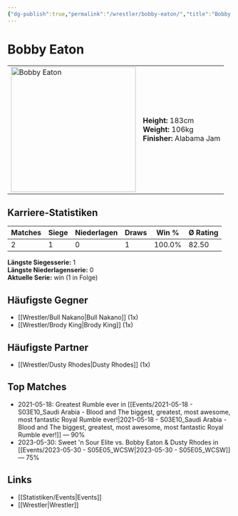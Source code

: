 ```yaml
---
{"dg-publish":true,"permalink":"/wrestler/bobby-eaton/","title":"Bobby Eaton","tags":["wrestler"],"noteIcon":""}
---
```



# Bobby Eaton

<table>
        <tr>
        <td><img src="https://github.com/CptSpaulding1980/choke-slam-wrestling/releases/download/images/Bobby_Eaton.png" width="280" alt="Bobby Eaton"></td>
        <td>
        <b>Height:</b> 183cm<br>
        <b>Weight:</b> 106kg<br>
        <b>Finisher:</b> Alabama Jam<br>
        </td>
        </tr>
        </table>
        
## Karriere-Statistiken

| Matches | Siege | Niederlagen | Draws | Win % | Ø Rating |
|---------|-------|-------------|-------|-------|-----------|
| 2 | 1 | 0 | 1 | 100.0% | 82.50 |

**Längste Siegesserie:** 1<br>**Längste Niederlagenserie:** 0<br>**Aktuelle Serie:** win (1 in Folge)


## Häufigste Gegner
- [[Wrestler/Bull Nakano\|Bull Nakano]] (1x)
- [[Wrestler/Brody King\|Brody King]] (1x)

## Häufigste Partner
- [[Wrestler/Dusty Rhodes\|Dusty Rhodes]] (1x)

## Top Matches
- 2021-05-18: Greatest Rumble ever in [[Events/2021-05-18 - S03E10_Saudi Arabia - Blood and The biggest, greatest, most awesome, most fantastic Royal Rumble ever!\|2021-05-18 - S03E10_Saudi Arabia - Blood and The biggest, greatest, most awesome, most fantastic Royal Rumble ever!]] — 90%
- 2023-05-30: Sweet 'n Sour Elite vs. Bobby Eaton & Dusty Rhodes in [[Events/2023-05-30 - S05E05_WCSW\|2023-05-30 - S05E05_WCSW]] — 75%

## Links
- [[Statistiken/Events\|Events]]
- [[Wrestler\|Wrestler]]
